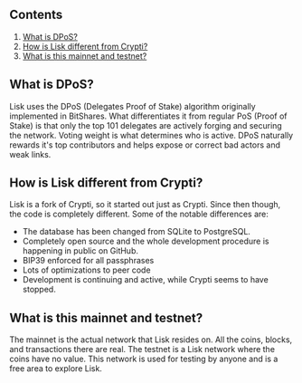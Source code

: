 ## Contents
1. [What is DPoS?](#wDPoS)
2. [How is Lisk different from Crypti?](#LiskCrypti)
3. [What is this mainnet and testnet?](#mainTest)


## <a name="wDPoS"></a>What is DPoS?
Lisk uses the DPoS (Delegates Proof of Stake) algorithm originally implemented in BitShares. What differentiates it from regular PoS (Proof of Stake) is that only the top 101 delegates are actively forging and securing the network. Voting weight is what determines who is active. DPoS naturally rewards it's top contributors and helps expose or correct bad actors and weak links.

## <a name="LiskCrypti"></a>How is Lisk different from Crypti?
Lisk is a fork of Crypti, so it started out just as Crypti.  Since then though, the code is completely different.  Some of the notable differences are:

* The database has been changed from SQLite to PostgreSQL.
* Completely open source and the whole development procedure is happening in public on GitHub.
* BIP39 enforced for all passphrases
* Lots of optimizations to peer code
* Development is continuing and active, while Crypti seems to have stopped.

## <a name="mainTest"></a>What is this mainnet and testnet?
The mainnet is the actual network that Lisk resides on.  All the coins, blocks, and transactions there are real.  The testnet is a Lisk network where the coins have no value.  This network is used for testing by anyone and is a free area to explore Lisk.
